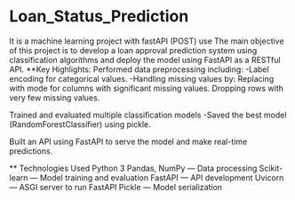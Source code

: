 # Loan_Status_Prediction
It is a machine learning project with fastAPI (POST) use
The main objective of this project is to develop a loan approval prediction system using classification algorithms and deploy the model using FastAPI as a RESTful API.
**Key Highlights:
 Performed data preprocessing including:
 -Label encoding for categorical values.
 -Handling missing values by:
  Replacing with mode for columns with significant missing values.
  Dropping rows with very few missing values.

 Trained and evaluated multiple classification models
 -Saved the best model (RandomForestClassifier) using pickle.

 Built an API using FastAPI to serve the model and make real-time predictions.

** Technologies Used
    Python 3
    Pandas, NumPy — Data processing
    Scikit-learn — Model training and evaluation
    FastAPI — API development
    Uvicorn — ASGI server to run FastAPI
    Pickle — Model serialization
